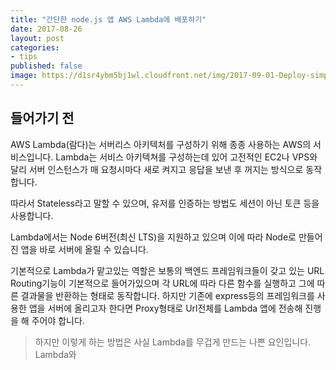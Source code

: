 ```yaml
---
title: "간단한 node.js 앱 AWS Lambda에 배포하기"
date: 2017-08-26
layout: post
categories:
- tips
published: false
image: https://d1sr4ybm5bj1wl.cloudfront.net/img/2017-09-01-Deploy-simple-node-to-AWS-Lambda.png
---
```


## 들어가기 전

AWS Lambda(람다)는 서버리스 아키텍처를 구성하기 위해 종종 사용하는 AWS의 서비스입니다. Lambda는 서비스 아키텍쳐를 구성하는데 있어 고전적인 EC2나 VPS와 달리 서버 인스턴스가 매 요청시마다 새로 켜지고 응답을 보낸 후 꺼지는 방식으로 동작합니다.

따라서 Stateless라고 말할 수 있으며, 유저를 인증하는 방법도 세션이 아닌 토큰 등을 사용합니다.

Lambda에서는 Node 6버전(최신 LTS)을 지원하고 있으며 이에 따라 Node로 만들어진 앱을 바로 서버에 올릴 수 있습니다.

기본적으로 Lambda가 맡고있는 역할은 보통의 백엔드 프레임워크들이 갖고 있는 URL Routing기능이 기본적으로 들어가있으며 각 URL에 따라 다른 함수를 실행하고 그에 따른 결과물을 반환하는 형태로 동작합니다. 하지만 기존에 express등의 프레임워크를 사용한 앱을 서버에 올리고자 한다면 Proxy형태로 Url전체를 Lambda 앱에 전송해 진행을 해 주어야 합니다.

> 하지만 이렇게 하는 방법은 사실 Lambda를 무겁게 만드는 나쁜 요인입니다. Lambda와 